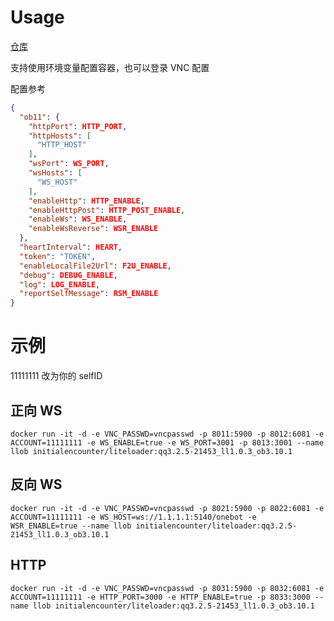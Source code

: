 # Usage

[仓库](https://github.com/initialencounter/mydocker/tree/main/LiteLoader)

支持使用环境变量配置容器，也可以登录 VNC 配置

配置参考
```json
{
  "ob11": {
    "httpPort": HTTP_PORT,
    "httpHosts": [
      "HTTP_HOST"
    ],
    "wsPort": WS_PORT,
    "wsHosts": [
      "WS_HOST"
    ],
    "enableHttp": HTTP_ENABLE,
    "enableHttpPost": HTTP_POST_ENABLE,
    "enableWs": WS_ENABLE,
    "enableWsReverse": WSR_ENABLE
  },
  "heartInterval": HEART,
  "token": "TOKEN",
  "enableLocalFile2Url": F2U_ENABLE,
  "debug": DEBUG_ENABLE,
  "log": LOG_ENABLE,
  "reportSelfMessage": RSM_ENABLE
}
```
# 示例

11111111 改为你的 selfID

## 正向 WS

```shell
docker run -it -d -e VNC_PASSWD=vncpasswd -p 8011:5900 -p 8012:6081 -e ACCOUNT=11111111 -e WS_ENABLE=true -e WS_PORT=3001 -p 8013:3001 --name llob initialencounter/liteloader:qq3.2.5-21453_ll1.0.3_ob3.10.1
```


## 反向 WS

```shell
docker run -it -d -e VNC_PASSWD=vncpasswd -p 8021:5900 -p 8022:6081 -e ACCOUNT=11111111 -e WS_HOST=ws://1.1.1.1:5140/onebot -e WSR_ENABLE=true --name llob initialencounter/liteloader:qq3.2.5-21453_ll1.0.3_ob3.10.1
```

## HTTP

```shell
docker run -it -d -e VNC_PASSWD=vncpasswd -p 8031:5900 -p 8032:6081 -e ACCOUNT=11111111 -e HTTP_PORT=3000 -e HTTP_ENABLE=true -p 8033:3000 --name llob initialencounter/liteloader:qq3.2.5-21453_ll1.0.3_ob3.10.1
```